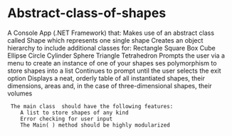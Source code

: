 # Abstract-class-of-shapes

A Console App (.NET Framework) that: Makes use of an abstract class called Shape which represents one single shape Creates an object hierarchy to include additional classes for:
        Rectangle
        Square
        Box
        Cube
        Ellipse
        Circle
        Cylinder
        Sphere
        Triangle
        Tetrahedron 
Prompts the user via a menu to create an instance of one of your shapes ses polymorphism to store shapes into a list Continues to prompt until the user selects the exit option Displays a neat, orderly table of all instantiated shapes, their dimensions, areas and, in the case of three-dimensional shapes, their volumes
     
     The main class  should have the following features:
        A list to store shapes of any kind
        Error checking for user input
        The Main( ) method should be highly modularized 
